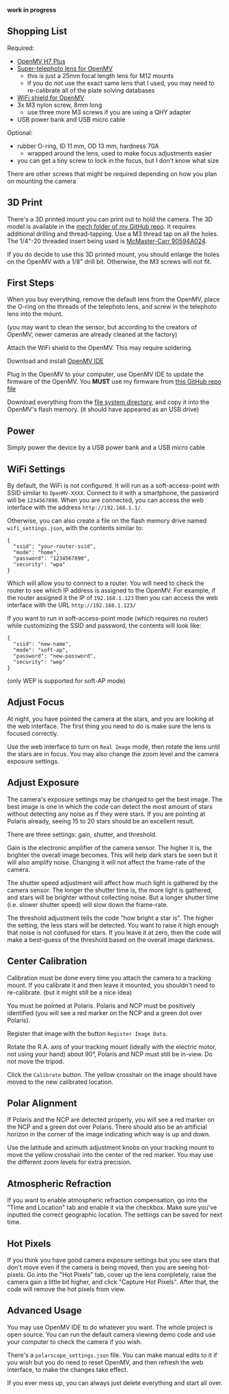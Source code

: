 **work in progress**

## Shopping List

Required:

 * [OpenMV H7 Plus](https://openmv.io/collections/products/products/openmv-cam-h7-plus)
 * [Super-telephoto lens for OpenMV](https://openmv.io/collections/lenses/products/super-telephoto-lens)
   * this is just a 25mm focal length lens for M12 mounts
   * if you do not use the exact same lens that I used, you may need to re-calibrate all of the plate solving databases
 * [WiFi shield for OpenMV](https://openmv.io/collections/shields/products/wifi-shield-1)
 * 3x M3 nylon screw, 8mm long
   * use three more M3 screws if you are using a QHY adapter
 * USB power bank and USB micro cable

Optional:

 * rubber O-ring, ID 11 mm, OD 13 mm, hardness 70A
   * wrapped around the lens, used to make focus adjustments easier
 * you can get a tiny screw to lock in the focus, but I don't know what size

There are other screws that might be required depending on how you plan on mounting the camera

## 3D Print

There's a 3D printed mount you can print out to hold the camera. The 3D model is available in the [mech folder of my GitHub repo](../mech/README.md). It requires additional drilling and thread-tapping. Use a M3 thread tap on all the holes. The 1/4"-20 threaded insert being used is [McMaster-Carr 90594A024](https://www.mcmaster.com/90594A024/).

If you do decide to use this 3D printed mount, you should enlarge the holes on the OpenMV with a 1/8" drill bit. Otherwise, the M3 screws will not fit.

## First Steps

When you buy everything, remove the default lens from the OpenMV, place the O-ring on the threads of the telephoto lens, and screw in the telephoto lens into the mount.

(you may want to clean the sensor, but according to the creators of OpenMV, newer cameras are already cleaned at the factory)

Attach the WiFi shield to the OpenMV. This may require soldering.

Download and install [OpenMV IDE](https://openmv.io/pages/download)

Plug in the OpenMV to your computer, use OpenMV IDE to update the firmware of the OpenMV. You **MUST** use my firmware from [this GitHub repo file](https://github.com/frank26080115/OpemMV-Astrophotography-Gear/blob/master/openmv_fw/firmware.bin)

Download everything from the [file system directory](https://github.com/frank26080115/OpemMV-Astrophotography-Gear/tree/master/openmv_filesys), and copy it into the OpenMV's flash memory. (it should have appeared as an USB drive)

## Power

Simply power the device by a USB power bank and a USB micro cable

## WiFi Settings

By default, the WiFi is not configured. It will run as a soft-access-point with SSID similar to `OpenMV-XXXX`. Connect to it with a smartphone, the password will be `1234567890`. When you are connected, you can access the web interface with the address `http://192.168.1.1/`.

Otherwise, you can also create a file on the flash memory drive named `wifi_settings.json`, with the contents similar to:

    {
      "ssid": "your-router-ssid",
      "mode": "home",
      "password": "1234567890",
      "security": "wpa"
    }

Which will allow you to connect to a router. You will need to check the router to see which IP address is assigned to the OpenMV. For example, if the router assigned it the IP of `192.168.1.123` then you can access the web interface with the URL `http://192.168.1.123/`

If you want to run in soft-access-point mode (which requires no router) while customizing the SSID and password, the contents will look like:

    {
      "ssid": "new-name",
      "mode": "soft-ap",
      "password": "new-password",
      "security": "wep"
    }

(only WEP is supported for soft-AP mode)

## Adjust Focus

At night, you have pointed the camera at the stars, and you are looking at the web interface. The first thing you need to do is make sure the lens is focused correctly.

Use the web interface to turn on `Real Image` mode, then rotate the lens until the stars are in focus. You may also change the zoom level and the camera exposure settings.

## Adjust Exposure

The camera's exposure settings may be changed to get the best image. The best image is one in which the code can detect the most amount of stars without detecting any noise as if they were stars. If you are pointing at Polaris already, seeing 15 to 20 stars should be an excellent result.

There are three settings: gain, shutter, and threshold.

Gain is the electronic amplifier of the camera sensor. The higher it is, the brighter the overall image becomes. This will help dark stars be seen but it will also amplify noise. Changing it will not affect the frame-rate of the camera.

The shutter speed adjustment will affect how much light is gathered by the camera sensor. The longer the shutter time is, the more light is gathered, and stars will be brighter without collecting noise. But a longer shutter time (i.e. slower shutter speed) will slow down the frame-rate.

The threshold adjustment tells the code "how bright a star is". The higher the setting, the less stars will be detected. You want to raise it high enough that noise is not confused for stars. If you leave it at zero, then the code will make a best-guess of the threshold based on the overall image darkness.

## Center Calibration

Calibration must be done every time you attach the camera to a tracking mount. If you calibrate it and then leave it mounted, you shouldn't need to re-calibrate. (but it might still be a nice idea)

You must be pointed at Polaris. Polaris and NCP must be positively identified (you will see a red marker on the NCP and a green dot over Polaris).

Register that image with the button `Register Image Data`.

Rotate the R.A. axis of your tracking mount (ideally with the electric motor, not using your hand) about 90°, Polaris and NCP must still be in-view. Do not move the tripod.

Click the `Calibrate` button. The yellow crosshair on the image should have moved to the new calibrated location.

## Polar Alignment

If Polaris and the NCP are detected properly, you will see a red marker on the NCP and a green dot over Polaris. There should also be an artificial horizon in the corner of the image indicating which way is up and down.

Use the latitude and azimuth adjustment knobs on your tracking mount to move the yellow crosshair into the center of the red marker. You may use the different zoom levels for extra precision.

## Atmospheric Refraction

If you want to enable atmospheric refraction compensation, go into the "Time and Location" tab and enable it via the checkbox. Make sure you've inputted the correct geographic location. The settings can be saved for next time.

## Hot Pixels

If you think you have good camera exposure settings but you see stars that don't move even if the camera is being moved, then you are seeing hot-pixels. Go into the "Hot Pixels" tab, cover up the lens completely, raise the camera gain a little bit higher, and click "Capture Hot Pixels". After that, the code will remove the hot pixels from view.

## Advanced Usage

You may use OpenMV IDE to do whatever you want. The whole project is open source. You can run the default camera viewing demo code and use your computer to check the camera if you wish.

There's a `polarscope_settings.json` file. You can make manual edits to it if you wish but you do need to reset OpenMV, and then refresh the web interface, to make the changes take effect.

If you ever mess up, you can always just delete everything and start all over.
